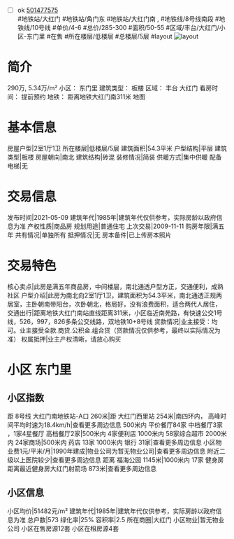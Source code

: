 - [ ] ok [501477575](https://bj.5i5j.com/ershoufang/501477575.html)  
 #地铁站/大红门 #地铁站/角门东 #地铁站/大红门南 ,  #地铁线/8号线南段 #地铁线/10号线
#单价/4-6 #总价/285-300 #面积/50-55   #区域/丰台/大红门/小区-东门里 #在售 #所在楼层/低楼层 #总楼层/5层 #layout 
![layout](http://image2a.5i5j.com/bdir/layout/482323.jpg_P5.jpg) 
# 简介 
 290万,  5.34万/m² 
小区： 东门里
建筑类型： 板楼
区域： 丰台 大红门
看房时间： 提前预约
地铁： 距离地铁大红门南311米 地图
# 基本信息 
 房屋户型|2室1厅1卫
所在楼层|低楼层/5层
建筑面积|54.3平米
户型结构|平层
建筑类型|板楼
房屋朝向|南北
建筑结构|砖混
装修情况|简装
供暖方式|集中供暖
配备电梯|无
# 交易信息 
 发布时间|2021-05-09
建筑年代|1985年|建筑年代仅供参考，实际房龄以政府信息为准
产权性质|商品房
规划用途|普通住宅
上次交易|2009-11-11
购房年限|满五年
共有情况|单独所有
抵押情况|无
房本备件|已上传房本照片
# 交易特色 
 核心卖点|此房是满五年商品房，中间楼层，南北通透户型方正，交通便利，成熟社区
户型介绍|此房为南北向2室1厅1卫，建筑面积为54.3平米，南北通透正规两居室，主卧朝南带阳台，次卧朝北，格局好，没有浪费面积，适合两代人居住，
交通出行|距离地铁大红门南站直线距离311米，小区临近南苑路，有快速公交1号线，526，997，826多条公交线路，双地铁10+8号线
贷款情况|业主接受：均可。业主接受全款.商贷.公积金.组合贷（贷款情况仅供参考，最终以实际情况为准）
权属抵押|业主产权清晰，请放心购买
# 小区 东门里
## 小区指数 
 距 8号线 大红门南地铁站-A口 260米|距 大红门西里站 254米|南四环内， 高峰时间平均时速为18.4km/h|查看更多周边信息
500米内 平价餐厅84家
中档餐厅3家 ，1家4星餐厅
高档餐厅2家|500米内 4家便利店
1000米内 58家综合超市
2000米内 24家商场|500米内 药店 13家
1000米内 银行 31家|查看更多周边信息
小区物业费1元/平米/月|1990年建成|物业公司为暂无物业公司|查看更多周边信息
附近二级以上医院较少|查看更多周边信息
距离 福海公园 1145米|1000米内 17家 健身房
距离最近健身房大红门射箭场 873米|查看更多周边信息
## 小区信息 
 小区均价|51482元/m²
建筑年代|1985年|建筑年代仅供参考，实际房龄以政府信息为准
总户数|573
绿化率|25%
容积率|2.5
所在商圈|大红门
小区物业|暂无物业公司
小区在售房源12套
小区在租房源4套

